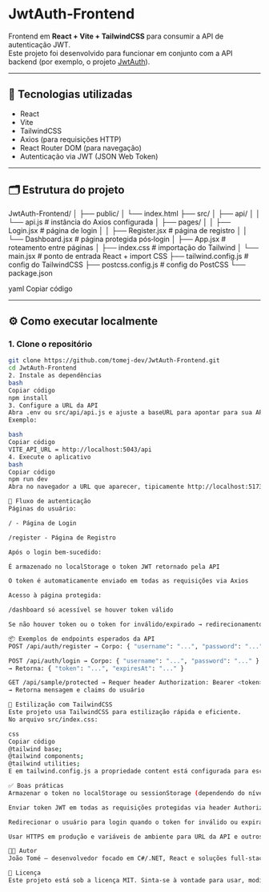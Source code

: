 # JwtAuth‑Frontend

Frontend em **React + Vite + TailwindCSS** para consumir a API de autenticação JWT.  
Este projeto foi desenvolvido para funcionar em conjunto com a API backend (por exemplo, o projeto [JwtAuth](https://github.com/tomej-dev/JwtAuth)).

---

## 🚀 Tecnologias utilizadas

- React  
- Vite  
- TailwindCSS  
- Axios (para requisições HTTP)  
- React Router DOM (para navegação)  
- Autenticação via JWT (JSON Web Token)

---

## 🗂 Estrutura do projeto

JwtAuth-Frontend/
│
├── public/
│ └── index.html
├── src/
│ ├── api/
│ │ └── api.js # instância do Axios configurada
│ ├── pages/
│ │ ├── Login.jsx # página de login
│ │ ├── Register.jsx # página de registro
│ │ └── Dashboard.jsx # página protegida pós‑login
│ ├── App.jsx # roteamento entre páginas
│ ├── index.css # importação do Tailwind
│ └── main.jsx # ponto de entrada React + import CSS
├── tailwind.config.js # config do TailwindCSS
├── postcss.config.js # config do PostCSS
└── package.json

yaml
Copiar código

---

## ⚙️ Como executar localmente

### 1. Clone o repositório  
```bash
git clone https://github.com/tomej-dev/JwtAuth‑Frontend.git
cd JwtAuth‑Frontend
2. Instale as dependências
bash
Copiar código
npm install
3. Configure a URL da API
Abra .env ou src/api/api.js e ajuste a baseURL para apontar para sua API backend.
Exemplo:

bash
Copiar código
VITE_API_URL = http://localhost:5043/api
4. Execute o aplicativo
bash
Copiar código
npm run dev
Abra no navegador a URL que aparecer, tipicamente http://localhost:5173.

🔐 Fluxo de autenticação
Páginas do usuário:

/ ‑ Página de Login

/register ‑ Página de Registro

Após o login bem‑sucedido:

É armazenado no localStorage o token JWT retornado pela API

O token é automaticamente enviado em todas as requisições via Axios

Acesso à página protegida:

/dashboard só acessível se houver token válido

Se não houver token ou o token for inválido/expirado → redirecionamento para / (login)

📦 Exemplos de endpoints esperados da API
POST /api/auth/register → Corpo: { "username": "...", "password": "..." }

POST /api/auth/login → Corpo: { "username": "...", "password": "..." }
→ Retorna: { "token": "...", "expiresAt": "..." }

GET /api/sample/protected → Requer header Authorization: Bearer <token>
→ Retorna mensagem e claims do usuário

🎨 Estilização com TailwindCSS
Este projeto usa TailwindCSS para estilização rápida e eficiente.
No arquivo src/index.css:

css
Copiar código
@tailwind base;
@tailwind components;
@tailwind utilities;
E em tailwind.config.js a propriedade content está configurada para escanear arquivos .jsx, .tsx e index.html.

✅ Boas práticas
Armazenar o token no localStorage ou sessionStorage (dependendo do nível de segurança desejado)

Enviar token JWT em todas as requisições protegidas via header Authorization

Redirecionar o usuário para login quando o token for inválido ou expirar

Usar HTTPS em produção e variáveis de ambiente para URL da API e outros segredos

👨‍💻 Autor
João Tomé — desenvolvedor focado em C#/.NET, React e soluções full‑stack.

📖 Licença
Este projeto está sob a licença MIT. Sinta‑se à vontade para usar, modificar e compartilhar.
